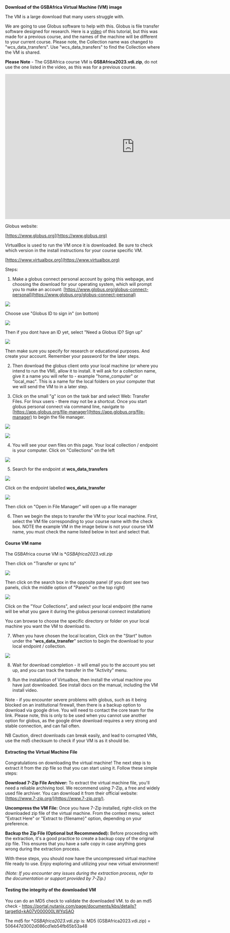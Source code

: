 **Download of the GSBAfrica Virtual Machine (VM) image**

The VM is a large download that many users struggle with.

We are going to use Globus software to help with this. Globus is file
transfer software designed for research. Here is a [video](https://youtu.be/qYZAIVlLJQ8) of this tutorial, but this was made for a previous course, and the names of the machine will be different to your current course. Please note, the Collection name was changed to "wcs_data_transfers". Use "wcs_data_transfers" to find the Collection where the VM is shared. 

**Please Note** - The GSBAfrica course VM is **GSBAfrica2023.vdi.zip**, do not use the one listed in the video, as this was for a previous course.

<!-- YT: [https://youtu.be//qYZAIVlLJQ8 ](https://youtu.be/qYZAIVlLJQ8)--->
<iframe width="840" height="472" src="https://www.youtube.com/embed//qYZAIVlLJQ8" title="YouTube video player" frameborder="0" allow="accelerometer; autoplay; clipboard-write; encrypted-media; gyroscope; picture-in-picture; web-share" allowfullscreen></iframe>      



Globus website:

[https://www.globus.org](https://www.globus.org)

VirtualBox is used to run the VM once it is downloaded. Be sure to check which version in the install instructions for your course specific VM. 

[https://www.virtualbox.org](https://www.virtualbox.org)

Steps:

1.  Make a globus connect personal account by going this webpage, and choosing the download for your operating system, which will prompt you to make an account: [https://www.globus.org/globus-connect-personal](https://www.globus.org/globus-connect-personal)

![](imgvm/htdl/images-000.png)

Choose use "Globus ID to sign in" (on bottom)

![](imgvm/htdl/images-002.png)

Then if you dont have an ID yet, select "Need a Globus ID? Sign up"

![](imgvm/htdl/images-002.png)

Then make sure you specify for research or
educational purposes. And create your account. Remember your password
for the later steps.

2.  Then download the globus client onto your local machine (or where you intend to run the VM), allow it to install. It will ask for a collection name, give it a name you will refer to - example "home_computer" or "local_mac". This is a name for the local folders on your computer that we will send the VM to in a later step.

3.  Click on the small "g" icon on the task bar and select Web: Transfer Files. For linux users - there may not be a shortcut. Once you
 start globus personal connect via command line, navigate to [https://app.globus.org/file-manager](https://app.globus.org/file-manager) to begin the file manager.

![](media/imgvm/htdl/images-003.png)

![](imgvm/htdl/images-004.png)

4.  You will see your own files on this page. Your local collection / endpoint is your computer. Click on "Collections" on the left

![](media/imgvm/htdl/images-005.png)

5.  Search for the endpoint at **wcs_data_transfers**

![](imgvm/htdl/images-006.png)

Click on the endpoint labelled **wcs_data_transfer**

![](imgvm/htdl/images-007.png)

Then click on "Open in File Manager" will open up a file manager

6.  Then we begin the steps to transfer the VM to your local machine. First, select the VM file corresponding to your course name with the check box. NOTE the example VM in the image below is not your course VM name, you must check the name listed below in text and select that. 

#### Course VM name
The GSBAfrica course VM is **GSBAfrica2023.vdi.zip*

Then click on "Transfer or sync to"

![](imgvm/htdl/images-008.png)

Then click on the search box in the opposite panel (if you dont see two panels, click the middle option of "Panels" on the top right)

![](imgvm/htdl/images-009.png)

Click on the "Your Collections", and select your local endpoint (the name will be what you gave it during the globus personal connect installation)

You can browse to choose the specific directory or folder on your local machine you want the VM to download to. 

7.  When you have chosen the local location, Click on the "Start" button under the "**wcs_data_transfer**" section to begin the download to your local endpoint / collection.

![](imgvm/htdl/images-011.png)

8.  Wait for download completion - it will email you to the account you set up, and you can track the transfer in the "Activity" menu.

9.  Run the installation of Virtualbox, then install the virtual machine you have just downloaded. See install docs on the manual, including the VM install video.

Note - if you encounter severe problems with globus, such as it being blocked on an institutional firewall, then there is a backup option to download via google drive. You will need to contact the core team for the link. Please note, this is only to be used when you cannot use another option for globus, as the google drive download requires a very strong and stable connection, and can fail often. 


NB Caution, direct downloads can break easily, and lead to corrupted VMs, use the md5 checksum to check if your VM is as it should be.
#### Extracting the Virtual Machine File

Congratulations on downloading the virtual machine! The next step is to extract it from the zip file so that you can start using it. Follow these simple steps:

 **Download 7-Zip File Archiver:**
   To extract the virtual machine file, you'll need a reliable archiving tool. We recommend using 7-Zip, a free and widely used file archiver. You can download it from their official website: [https://www.7-zip.org/](https://www.7-zip.org/).

 **Uncompress the VM File:**
   Once you have 7-Zip installed, right-click on the downloaded zip file of the virtual machine. From the context menu, select "Extract Here" or "Extract to {filename}" option, depending on your preference.

**Backup the Zip File (Optional but Recommended):**
   Before proceeding with the extraction, it's a good practice to create a backup copy of the original zip file. This ensures that you have a safe copy in case anything goes wrong during the extraction process.

With these steps, you should now have the uncompressed virtual machine file ready to use. Enjoy exploring and utilizing your new virtual environment!

*(Note: If you encounter any issues during the extraction process, refer to the documentation or support provided by 7-Zip.)*

#### Testing the integrity of the downloaded VM
You can do an MD5 check to validate the downloaded VM. 
to do an md5 check - https://portal.nutanix.com/page/documents/kbs/details?targetId=kA07V000000LWYqSAO

The md5 for  **GSBAfrica2023.vdi.zip*  is:
MD5 (GSBAfrica2023.vdi.zip) = 506447d3002d086cd1eb54fb65b53a48

